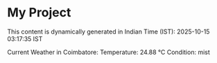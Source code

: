 # My Project

This content is dynamically generated in Indian Time (IST): 2025-10-15 03:17:35 IST


Current Weather in Coimbatore:
Temperature: 24.88 °C
Condition: mist
